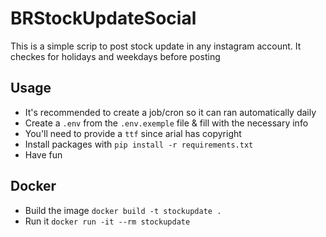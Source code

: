 # BRStockUpdateSocial
This is a simple scrip to post stock update in any instagram account. It checkes for holidays and weekdays before posting

## Usage
- It's recommended to create a job/cron so it can ran automatically daily
- Create a `.env` from the `.env.exemple` file & fill with the necessary info
- You'll need to provide a `ttf` since arial has copyright
- Install packages with `pip install -r requirements.txt`
- Have fun

## Docker
- Build the image `docker build -t stockupdate .`
- Run it `docker run -it --rm stockupdate`